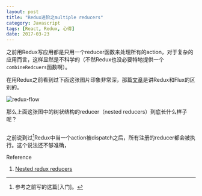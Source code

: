 ```yaml
---
layout: post
title: "Redux进阶之multiple reducers"
category: Javascript
tags: [React, Redux, 心得]
date: 2017-03-23
---
```


之前用Redux写应用都是只用一个reducer函数来处理所有的action，对于复杂的应用而言，这样显然是不科学的（不然Redux也没必要特地提供一个`combineRedcuers`函数啊）。

在用Redux之前看到过下面这张图片印象非常深，那篇[文章](http://imweb.io/topic/57711e37f0a5487b05f325b5)是讲Redux和Flux的区别的。

![redux-flow](/images/2017-03-24-redux-flow.png)

那么上面这张图中的树状结构的reducer（nested reducers）到底长什么样子呢？

```javascript

```



之前说到过[^1]Redux中当一个action被dispatch之后，所有注册的reducer都会被执行。这个说法还不够准确，



[^1]: 参考之前写的这篇[入门]。

Reference

1. [Nested redux reducers](http://stackoverflow.com/questions/36786244/nested-redux-reducers)